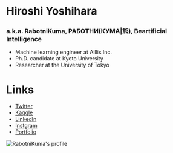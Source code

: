 # Hiroshi Yoshihara
### a.k.a. RabotniKuma, РАБОТНИ(КУМА|熊), Beartificial Intelligence
- Machine learning engineer at Aillis Inc.
- Ph.D. candidate at Kyoto University
- Researcher at the University of Tokyo

# Links
- [Twitter](https://twitter.com/analokmaus)
- [Kaggle](https://www.kaggle.com/analokamus)
- [LinkedIn](https://www.linkedin.com/in/hiroshi-yoshihara-620421185/)
- [Instgram](https://www.instagram.com/analokmaus/)
- [Portfolio](https://analokmaus.github.io/AboutMe/)

![RabotniKuma's profile](https://github-readme-stats.vercel.app/api?username=analokmaus&count_private=true)
